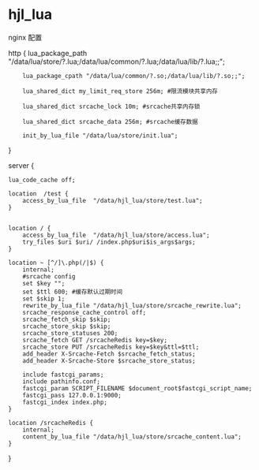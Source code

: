 # hjl_lua

nginx 配置

http
{
        lua_package_path  "/data/lua/store/?.lua;/data/lua/common/?.lua;/data/lua/lib/?.lua;;";
        
        lua_package_cpath "/data/lua/common/?.so;/data/lua/lib/?.so;;";
        
        lua_shared_dict my_limit_req_store 256m; #限流模块共享内存
        
        lua_shared_dict srcache_lock 10m; #srcache共享内存锁
        
        lua_shared_dict srcache_data 256m; #srcache缓存数据
        
        init_by_lua_file "/data/lua/store/init.lua";
        
}

server {
  
    lua_code_cache off;

    location  /test {
        access_by_lua_file  "/data/hjl_lua/store/test.lua";
    }


    location / {
        access_by_lua_file  "/data/hjl_lua/store/access.lua";
        try_files $uri $uri/ /index.php$uri$is_args$args;
    }

    location ~ [^/]\.php(/|$) {
        internal;
        #srcache config
        set $key "";
        set $ttl 600; #缓存默认过期时间
        set $skip 1;
        rewrite_by_lua_file "/data/hjl_lua/store/srcache_rewrite.lua";
        srcache_response_cache_control off;
        srcache_fetch_skip $skip;
        srcache_store_skip $skip;
        srcache_store_statuses 200;
        srcache_fetch GET /srcacheRedis key=$key;
        srcache_store PUT /srcacheRedis key=$key&ttl=$ttl;
        add_header X-Srcache-Fetch $srcache_fetch_status;
        add_header X-Srcache-Store $srcache_store_status;

        include fastcgi_params;
        include pathinfo.conf;
        fastcgi_param SCRIPT_FILENAME $document_root$fastcgi_script_name;
        fastcgi_pass 127.0.0.1:9000;
        fastcgi_index index.php;
    }

    location /srcacheRedis {
        internal;
        content_by_lua_file "/data/hjl_lua/store/srcache_content.lua";
    }

}
